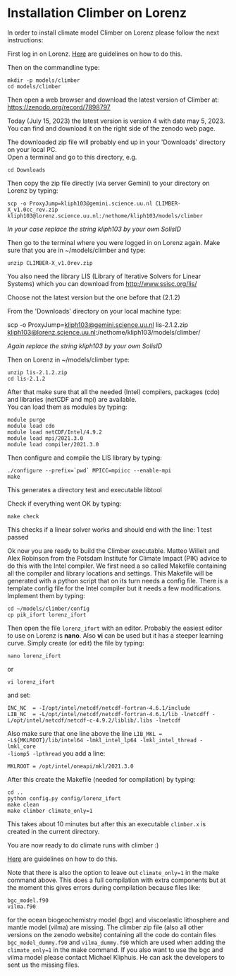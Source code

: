 # Installation Climber on Lorenz

In order to install climate model Climber on Lorenz please follow the next instructions:

First log in on Lorenz. [Here](https://github.com/IMAU-oceans/Lorenz/tree/main#login) are guidelines on how to do this.

Then on the commandline type:

    mkdir -p models/climber
    cd models/climber

Then open a web browser and download the latest version of Climber at: https://zenodo.org/record/7898797

Today (July 15, 2023) the latest version is version 4 with date may 5, 2023.  
You can find and download it on the right side of the zenodo web page.

The downloaded zip file will probably end up in your 'Downloads' directory on your local PC.  
Open a terminal and go to this directory, e.g.

    cd Downloads

Then copy the zip file directly (via server Gemini) to your directory on Lorenz by typing:  

    scp -o ProxyJump=kliph103@gemini.science.uu.nl CLIMBER-X_v1.0cc_rev.zip kliph103@lorenz.science.uu.nl:/nethome/kliph103/models/climber

*In your case replace the string kliph103 by your own SolisID*

Then go to the terminal where you were logged in on Lorenz again. Make sure that you are in ~/models/climber and type:

    unzip CLIMBER-X_v1.0rev.zip

You also need the library LIS (Library of Iterative Solvers for Linear Systems) which you can download from http://www.ssisc.org/lis/

Choose not the latest version but the one before that (2.1.2)

From the 'Downloads' directory on your local machine type:

scp  -o ProxyJump=kliph103@gemini.science.uu.nl lis-2.1.2.zip  kliph103@lorenz.science.uu.nl:/nethome/kliph103/models/climber/

*Again replace the string kliph103 by your own SolisID*

Then on Lorenz in ~/models/climber type:

    unzip lis-2.1.2.zip
    cd lis-2.1.2

After that make sure that all the needed (Intel) compilers, packages (cdo) and libraries (netCDF and mpi) are available.  
You can load them as modules by typing: 

    module purge
    module load cdo
    module load netCDF/Intel/4.9.2
    module load mpi/2021.3.0
    module load compiler/2021.3.0

Then configure and compile the LIS library by typing:

    ./configure --prefix=`pwd` MPICC=mpiicc --enable-mpi
    make    

This generates a directory test and executable libtool

Check if everything went OK by typing:

    make check

This checks if a linear solver works and should end with the line: 1 test passed    

Ok now you are ready to build the Climber executable.  Matteo Willeit and Alex Robinson from the Potsdam Institute for Climate Impact (PIK)
advice to do this with the Intel compiler. We first need a so called Makefile containing all the compiler and library locations and settings.
This Makefile will be generated with a python script that on its turn needs a config file. There is a template config file for the Intel compiler 
but it needs a few modifications. Implement them by typing:

    cd ~/models/climber/config
    cp pik_ifort lorenz_ifort

Then open the file <code>lorenz_ifort</code> with an editor. Probably the easiest editor to use on Lorenz is **nano**. Also **vi** can be used but it has a steeper learning curve. Simply create (or edit) the file by typing:

    nano lorenz_ifort 

or 

    vi lorenz_ifort

and set:

    INC_NC  = -I/opt/intel/netcdf/netcdf-fortran-4.6.1/include
    LIB_NC  = -L/opt/intel/netcdf/netcdf-fortran-4.6.1/lib -lnetcdff -L/opt/intel/netcdf/netcdf-c-4.9.2/liblib/.libs -lnetcdf

Also make sure that one line above the line <code>LIB_MKL = -L${MKLROOT}/lib/intel64 -lmkl_intel_lp64 -lmkl_intel_thread -lmkl_core -liomp5 -lpthread</code> you add a line:

    MKLROOT = /opt/intel/oneapi/mkl/2021.3.0

After this create the Makefile (needed for compilation) by typing:

    cd ..
    python config.py config/lorenz_ifort
    make clean
    make climber climate_only=1

This takes about 10 minutes but after this an executable <code>climber.x</code> is created in the current directory.

You are now ready to do climate runs with climber :) 

 [Here](https://github.com/IMAU-oceans/Lorenz/tree/main#login) are guidelines on how to do this.

Note that there is also the option to leave out <code>climate_only=1</code> in the make command above. This does a full compilation with extra components but at the moment this gives errors during compilation because files like:

    bgc_model.f90
    vilma.f90 

for the ocean biogeochemistry model (bgc) and viscoelastic lithosphere and mantle model (vilma) are missing. The climber zip file (also all other versions on the zenodo website) containing all the code do contain files <code>bgc_model_dummy.f90</code> and <code>vilma_dummy.f90</code> which are used when adding the <code>climate_only=1</code> in the make command. If you also want to use the bgc and vilma model please contact Michael Kliphuis. He can ask the developers to sent us the missing files.  


    












